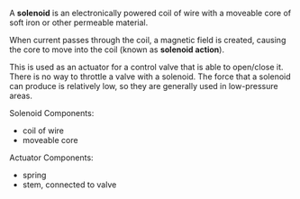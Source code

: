 A **solenoid** is an electronically powered coil of wire with a moveable core of soft iron or other permeable material.

When current passes through the coil, a magnetic field is created, causing the core to move into the coil (known as **solenoid action**).

This is used as an actuator for a control valve that is able to open/close it. There is no way to throttle a valve with a solenoid. The force that a solenoid can produce is relatively low, so they are generally used in low-pressure areas.

Solenoid Components:
-	coil of wire
-	moveable core

Actuator Components:
-	spring
-	stem, connected to valve
